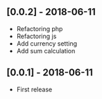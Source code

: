 ## [0.0.2] - 2018-06-11

- Refactoring php
- Refactoring js
- Add currency setting
- Add sum calculation

## [0.0.1] - 2018-06-11

- First release
